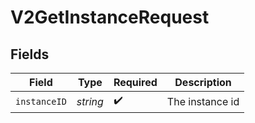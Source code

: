 # V2GetInstanceRequest


## Fields

| Field              | Type               | Required           | Description        |
| ------------------ | ------------------ | ------------------ | ------------------ |
| `instanceID`       | *string*           | :heavy_check_mark: | The instance id    |